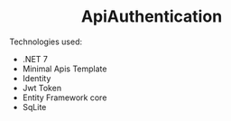 
<h1 align="center"> ApiAuthentication </h1>

<p>Technologies used:</p>
<ul>
 <li>.NET 7
 <li>Minimal Apis Template
 <li>Identity
 <li>Jwt Token
 <li>Entity Framework core
 <li>SqLite
</ul>
